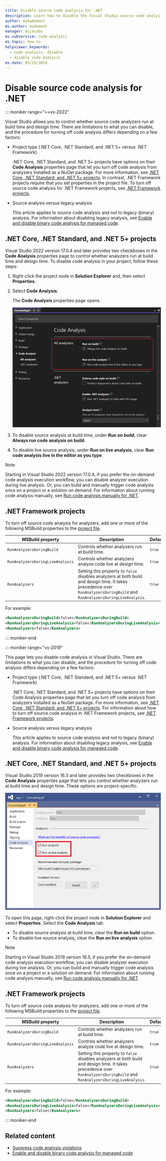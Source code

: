 ```yaml
---
title: Disable source code analysis for .NET
description: Learn how to disable the Visual Studio source code analysis feature in .NET Core, .NET Standard, .NET 5+, and .NET Framework projects.
author: mikadumont
ms.author: midumont
manager: mijacobs
ms.subservice: code-analysis
ms.topic: how-to
helpviewer_keywords:
  - code analysis, disable
  - disable code analysis
ms.date: 03/25/2024
---
```


# Disable source code analysis for .NET

::: moniker range=">=vs-2022"

 Visual Studio allows you to control whether source code analyzers run at build time and design time. There are limitations to what you can disable, and the procedure for turning off code analysis differs depending on a few factors:

- Project type (.NET Core, .NET Standard, and .NET 5+ versus .NET Framework)

  .NET Core, .NET Standard, and .NET 5+ projects have options on their **Code Analysis** properties page that let you turn off code analysis from analyzers installed as a NuGet package. For more information, see [.NET Core, .NET Standard, and .NET 5+ projects](#net-core-net-standard-and-net-5-projects). In contrast, .NET Framework projects require that you set properties in the project file. To turn off source code analysis for .NET Framework projects, see [.NET Framework projects](#net-framework-projects).

- Source analysis versus legacy analysis

  This article applies to source code analysis and not to legacy (binary) analysis. For information about disabling legacy analysis, see [Enable and disable binary code analysis for managed code](how-to-enable-and-disable-automatic-code-analysis-for-managed-code.md).

## .NET Core, .NET Standard, and .NET 5+ projects

Visual Studio 2022 version 17.0.4 and later provides two checkboxes in the **Code Analysis** properties page to control whether analyzers run at build time and design time. To disable code analysis in your project, follow these steps:

1. Right-click the project node in **Solution Explorer** and, then select **Properties**.

1. Select **Code Analysis**.

   The **Code Analysis** properties page opens.

   ![Screenshot that shows the Code Analysis properties page.](media/run-on-build-run-live-analysis-1.png)

1. To disable source analysis at build time, under **Run on build**, clear **Always run code analysis on build**.

1. To disable live source analysis, under **Run on live analysis**, clear **Run code analysis live in the editor as you type**.

> [!NOTE]
> Starting in Visual Studio 2022 version 17.0.4, if you prefer the on-demand code analysis execution workflow, you can disable analyzer execution during live analysis. Or, you can build and manually trigger code analysis once on a project or a solution on demand. For information about running code analysis manually, see [Run code analysis manually for .NET](how-to-run-code-analysis-manually-for-managed-code.md).

## .NET Framework projects

To turn off source code analysis for analyzers, add one or more of the following MSBuild properties to the [project file](../ide/solutions-and-projects-in-visual-studio.md#project-file).

| MSBuild property | Description | Default |
| - | - | - |
| `RunAnalyzersDuringBuild` | Controls whether analyzers run at build time. | `true` |
| `RunAnalyzersDuringLiveAnalysis` | Controls whether analyzers analyze code live at design time. | `true` |
| `RunAnalyzers` | Setting this property to `false` disables analyzers at both build and design time. It takes precedence over `RunAnalyzersDuringBuild` and `RunAnalyzersDuringLiveAnalysis`. | `true` |

For example:

```xml
<RunAnalyzersDuringBuild>false</RunAnalyzersDuringBuild>
<RunAnalyzersDuringLiveAnalysis>false</RunAnalyzersDuringLiveAnalysis>
<RunAnalyzers>false</RunAnalyzers>
```

::: moniker-end

::: moniker range="vs-2019"

This page lets you disable code analysis in Visual Studio. There are limitations to what you can disable, and the procedure for turning off code analysis differs depending on a few factors:

- Project type (.NET Core, .NET Standard, and .NET 5+ versus .NET Framework)

  .NET Core, .NET Standard, and .NET 5+ projects have options on their Code Analysis properties page that let you turn off code analysis from analyzers installed as a NuGet package. For more information, see [.NET Core, .NET Standard, and .NET 5+ projects](#net-core-net-standard-and-net-5-projects). For information about how to turn off source code analysis in .NET Framework projects, see [.NET Framework projects](#net-framework-projects).

- Source analysis versus legacy analysis

  This article applies to source code analysis and not to legacy (binary) analysis. For information about disabling legacy analysis, see [Enable and disable binary code analysis for managed code](how-to-enable-and-disable-automatic-code-analysis-for-managed-code.md).

## .NET Core, .NET Standard, and .NET 5+ projects

Visual Studio 2019 version 16.3 and later provides two checkboxes in the **Code Analysis** properties page that lets you control whether analyzers run at build time and design time. These options are project-specific.

![Screenshot that shows the Code Analysis properties page.](media/run-on-build-run-live-analysis.png)

To open this page, right-click the project node in **Solution Explorer** and select **Properties**. Select the **Code Analysis** tab.

- To disable source analysis at build time, clear the **Run on build** option.
- To disable live source analysis, clear the **Run on live analysis** option.

> [!NOTE]
> Starting in Visual Studio 2019 version 16.5, if you prefer the on-demand code analysis execution workflow, you can disable analyzer execution during live analysis. Or, you can build and manually trigger code analysis once on a project or a solution on demand. For information about running code analysis manually, see [Run code analysis manually for .NET](how-to-run-code-analysis-manually-for-managed-code.md).

## .NET Framework projects

To turn off source code analysis for analyzers, add one or more of the following MSBuild properties to the [project file](../ide/solutions-and-projects-in-visual-studio.md#project-file).

| MSBuild property | Description | Default |
| - | - | - |
| `RunAnalyzersDuringBuild` | Controls whether analyzers run at build time. | `true` |
| `RunAnalyzersDuringLiveAnalysis` | Controls whether analyzers analyze code live at design time. | `true` |
| `RunAnalyzers` | Setting this property to `false` disables analyzers at both build and design time. It takes precedence over `RunAnalyzersDuringBuild` and `RunAnalyzersDuringLiveAnalysis`. | `true` |

For example:

```xml
<RunAnalyzersDuringBuild>false</RunAnalyzersDuringBuild>
<RunAnalyzersDuringLiveAnalysis>false</RunAnalyzersDuringLiveAnalysis>
<RunAnalyzers>false</RunAnalyzers>
```

::: moniker-end

## Related content

- [Suppress code analysis violations](in-source-suppression-overview.md)
- [Enable and disable binary code analysis for managed code](how-to-enable-and-disable-automatic-code-analysis-for-managed-code.md)
